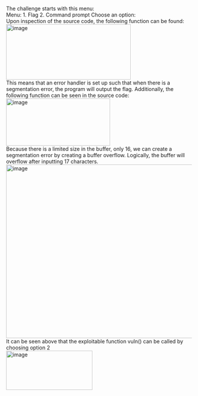 The challenge starts with this menu:
<br>
              Menu:
              1. Flag
              2. Command prompt
              Choose an option:
<br>
Upon inspection of the source code, the following function can be found:
<br>
<img width="338" height="150" alt="image" src="https://github.com/user-attachments/assets/bc2c8c27-ab9d-4e2d-bd76-3dc12e30f2ba" />
<br>
This means that an error handler is set up such that when there is a segmentation error, the program will output the flag.
Additionally, the following function can be seen in the source code:
<br>
<img width="282" height="128" alt="image" src="https://github.com/user-attachments/assets/ff944cdf-d385-46de-841a-f5c0d3eb834e" />
<br>
Because there is a limited size in the buffer, only 16, we can create a segmentation error by creating a buffer overflow. Logically, the buffer will overflow after inputting 17 characters.
<img width="915" height="470" alt="image" src="https://github.com/user-attachments/assets/b41d7a1d-6751-4616-88b1-1ebcea20cafd" />
<br>
It can be seen above that the exploitable function vuln() can be called by choosing option 2
<br>
<img width="234" height="106" alt="image" src="https://github.com/user-attachments/assets/b6e09507-d32c-4b77-b6e1-f9d602e91ff0" />
<br>
